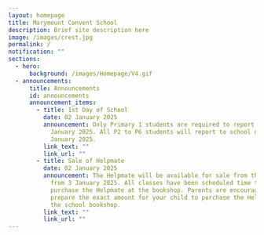 ```yaml
---
layout: homepage
title: Marymount Convent School
description: Brief site description here
image: /images/crest.jpg
permalink: /
notification: ""
sections:
  - hero:
      background: /images/Homepage/V4.gif
  - announcements:
      title: Announcements
      id: announcements
      announcement_items:
        - title: 1st Day of School
          date: 02 January 2025
          announcement: Only Primary 1 students are required to report to school on 2nd
            January 2025. All P2 to P6 students will report to school on 3rd
            January 2025.
          link_text: ""
          link_url: ""
        - title: Sale of Helpmate
          date: 02 January 2025
          announcement: The Helpmate will be available for sale from the School Bookshop
            from 3 January 2025. All classes have been scheduled time to
            purchase the Helpmate at the bookshop. Parents are encouraged to
            prepare the exact amount for your child to purchase the Helpmate at
            the school bookshop.
          link_text: ""
          link_url: ""
---
```

